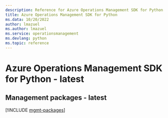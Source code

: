 ```yaml
---
description: Reference for Azure Operations Management SDK for Python
title: Azure Operations Management SDK for Python
ms.data: 10/20/2022
author: lmazuel
ms.author: lmazuel
ms.service: operationsmanagement
ms.devlang: python
ms.topic: reference
---
```

# Azure Operations Management SDK for Python - latest

## Management packages - latest
[!INCLUDE [mgmt-packages](operations-management-mgmt-index.md)]